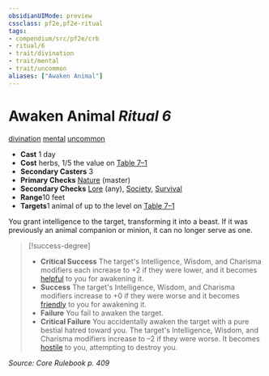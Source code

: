 ```yaml
---
obsidianUIMode: preview
cssclass: pf2e,pf2e-ritual
tags:
- compendium/src/pf2e/crb
- ritual/6
- trait/divination
- trait/mental
- trait/uncommon
aliases: ["Awaken Animal"]
---
```

# Awaken Animal *Ritual 6*  
[divination](rules/traits/divination.md)  [mental](rules/traits/mental.md)  [uncommon](rules/traits/uncommon.md)  

- **Cast** 1 day
- **Cost** herbs, 1/5 the value on [Table 7–1](rules/tables/creature-creation-rituals.md)
- **Secondary Casters** 3
- **Primary Checks** [Nature](compendium/skills.md#Nature) (master)
- **Secondary Checks** [Lore](compendium/skills.md#Lore) (any), [Society](compendium/skills.md#Society), [Survival](compendium/skills.md#Survival)
- **Range**10 feet
- **Targets**1 animal of up to the level on [Table 7–1](rules/tables/creature-creation-rituals.md)

You grant intelligence to the target, transforming it into a beast. If it was previously an animal companion or minion, it can no longer serve as one.

> [!success-degree] 
> - **Critical Success** The target's Intelligence, Wisdom, and Charisma modifiers each increase to +2 if they were lower, and it becomes [helpful](rules/conditions.md#Helpful) to you for awakening it.
> - **Success** The target's Intelligence, Wisdom, and Charisma modifiers increase to +0 if they were worse and it becomes [friendly](rules/conditions.md#Friendly) to you for awakening it.
> - **Failure** You fail to awaken the target.
> - **Critical Failure** You accidentally awaken the target with a pure bestial hatred toward you. The target's Intelligence, Wisdom, and Charisma modifiers increase to –2 if they were worse. It becomes [hostile](rules/conditions.md#Hostile) to you, attempting to destroy you.

*Source: Core Rulebook p. 409*